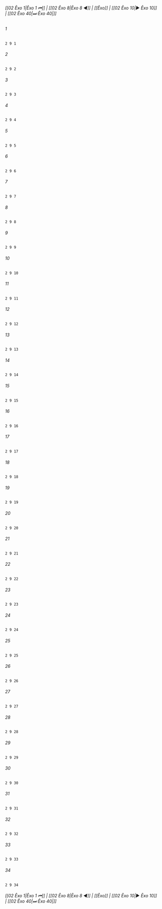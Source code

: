 
###### [[02 Êxo 1|Êxo 1 ⏮]] | [[02 Êxo 8|Êxo 8 ◀]] | [[Êxo]] | [[02 Êxo 10|▶ Êxo 10]] | [[02 Êxo 40|⏭ Êxo 40|]]

###### 1
``` verse
2 9 1 
```
###### 2
``` verse
2 9 2 
```
###### 3
``` verse
2 9 3 
```
###### 4
``` verse
2 9 4 
```
###### 5
``` verse
2 9 5 
```
###### 6
``` verse
2 9 6 
```
###### 7
``` verse
2 9 7 
```
###### 8
``` verse
2 9 8 
```
###### 9
``` verse
2 9 9 
```
###### 10
``` verse
2 9 10 
```
###### 11
``` verse
2 9 11 
```
###### 12
``` verse
2 9 12 
```
###### 13
``` verse
2 9 13 
```
###### 14
``` verse
2 9 14 
```
###### 15
``` verse
2 9 15 
```
###### 16
``` verse
2 9 16 
```
###### 17
``` verse
2 9 17 
```
###### 18
``` verse
2 9 18 
```
###### 19
``` verse
2 9 19 
```
###### 20
``` verse
2 9 20 
```
###### 21
``` verse
2 9 21 
```
###### 22
``` verse
2 9 22 
```
###### 23
``` verse
2 9 23 
```
###### 24
``` verse
2 9 24 
```
###### 25
``` verse
2 9 25 
```
###### 26
``` verse
2 9 26 
```
###### 27
``` verse
2 9 27 
```
###### 28
``` verse
2 9 28 
```
###### 29
``` verse
2 9 29 
```
###### 30
``` verse
2 9 30 
```
###### 31
``` verse
2 9 31 
```
###### 32
``` verse
2 9 32 
```
###### 33
``` verse
2 9 33 
```
###### 34
``` verse
2 9 34 
```

###### [[02 Êxo 1|Êxo 1 ⏮]] | [[02 Êxo 8|Êxo 8 ◀]] | [[Êxo]] | [[02 Êxo 10|▶ Êxo 10]] | [[02 Êxo 40|⏭ Êxo 40|]]

